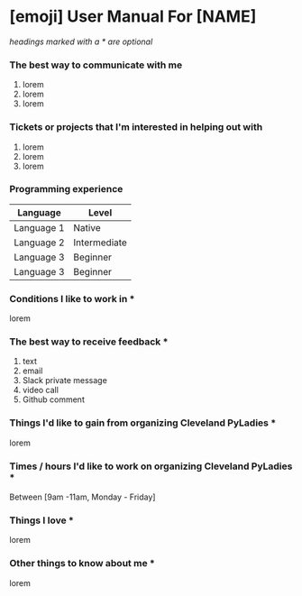# [emoji] User Manual For [NAME]

_headings marked with a * are optional_


### The best way to communicate with me
1. lorem
1. lorem
1. lorem


### Tickets or projects that I'm interested in helping out with

1. lorem
1. lorem
1. lorem


### Programming experience

|Language | Level |
| -- | -- 
|Language 1| Native |
|Language 2 | Intermediate|
|Language 3 | Beginner|
|Language 3 | Beginner |


### Conditions I like to work in *

lorem


### The best way to receive feedback *

1. text
1. email
1. Slack private message
1. video call
1. Github comment


### Things I'd like to gain from organizing Cleveland PyLadies *

lorem


### Times / hours I'd like to work on organizing Cleveland PyLadies *

Between [9am -11am, Monday - Friday] 


### Things I love *

lorem


### Other things to know about me *

lorem
